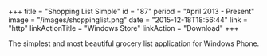 +++
title = "Shopping List Simple"
id = "87"
period = "April 2013 - Present"
image = "/images/shoppinglist.png"
date = "2015-12-18T18:56:44"
link = "http"
linkActionTitle = "Windows Store"
linkAction = "Download"
+++

The simplest and most beautiful grocery list application for Windows Phone.
